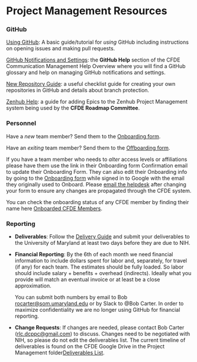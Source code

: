 # Project Management Resources


### GitHub

[Using GitHub](GitHubUsage.md): A basic guide/tutorial for <i>using</i> GitHub including instructions on opening issues and making pull requests.

[GitHub Notifications and Settings](https://github.com/nih-cfde/organization/blob/master/CommunicationManagementHelp.md#github-help): the <b>GitHub Help</b> section of the CFDE Communication Management Help Overview where you will find a GitHub glossary and help on managing GitHub notifications and settings. 

[New Repository Guide](NewRepositoryGuide.md): a useful checklist guide for creating your own repositories in GitHub and details about branch protection. 

[Zenhub Help](AddingIssuesToEpics.md): a guide for adding Epics to the Zenhub Project Management system being used by the <b>CFDE Roadmap Committee</b>.



### Personnel

Have a *new* team member? Send them to the [Onboarding form](https://forms.gle/H3ThBxzYYHdauaKJ8).

Have an *exiting* team member? Send them to the [Offboarding form](https://forms.gle/TQMmwvSGaDCFuVXP9).

If you have a team member who needs to *alter* access levels or affiliations please have them use the link in their Onboarding form Confirmation email to update their Onboarding Form. They can also edit their Onboarding info by going to the [Onboarding form](https://forms.gle/H3ThBxzYYHdauaKJ8) while signed in to Google with the email they originally used to Onboard. Please [email the helpdesk](mailto:coordination+int+1481+4810093048235559374@CFDE.groups.io) after changing your form to ensure any changes are propagated through the CFDE system.

You can check the onboarding status of any CFDE member by finding their name here [Onboarded CFDE Members](https://docs.google.com/spreadsheets/d/16JcTqlkCRPqrSnykqshrVM2XLf_3HJJiPpAb7qBaOug/edit?usp=sharing).

### Reporting

+ **Deliverables**: Follow the [Delivery Guide](https://github.com/nih-cfde/project-management/blob/master/DeliveryGuide.md) and submit your deliverables to the University of Maryland at least two days before they are due to NIH. 

+ **Financial Reporting**: By the 6th of each month we need financial information to include dollars spent for labor and, separately, for travel (if any) for each team. The estimates should be fully loaded. So labor should include salary + benefits + overhead (indirects). Ideally what you provide will match an eventual invoice or at least be a close approximation.

    You can submit both numbers by email to Bob rocarter@som.umaryland.edu or by Slack to @Bob Carter. In order to maximize confidentiality we are no longer using GitHub for financial reporting.


+ **Change Requests**: 
If changes are needed, please contact Bob Carter (rlc.dcppc@gmail.com) to discuss. Changes need to be negotiated with NIH, so please do not edit the deliverables list. The current timeline of deliverables is found on the CFDE Google Drive in the Project Management folder[Deliverables List](https://drive.google.com/file/d/1nEeSyqnCZ1WCjgVOBsWrHGBJEYMiX5Il/view?usp=sharing).


